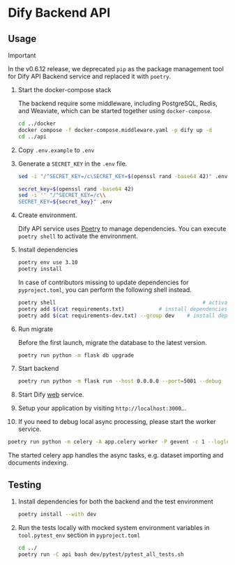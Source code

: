 # Dify Backend API

## Usage

> [!IMPORTANT]
> In the v0.6.12 release, we deprecated `pip` as the package management tool for Dify API Backend service and replaced it with `poetry`.

1. Start the docker-compose stack

   The backend require some middleware, including PostgreSQL, Redis, and Weaviate, which can be started together using `docker-compose`.

   ```bash
   cd ../docker
   docker compose -f docker-compose.middleware.yaml -p dify up -d
   cd ../api
   ```

2. Copy `.env.example` to `.env`
3. Generate a `SECRET_KEY` in the `.env` file.

   ```bash for Linux
   sed -i "/^SECRET_KEY=/c\SECRET_KEY=$(openssl rand -base64 42)" .env
   ```

   ```bash for Mac
   secret_key=$(openssl rand -base64 42)
   sed -i '' "/^SECRET_KEY=/c\\
   SECRET_KEY=${secret_key}" .env
   ```

4. Create environment.

   Dify API service uses [Poetry](https://python-poetry.org/docs/) to manage dependencies. You can execute `poetry shell` to activate the environment.

5. Install dependencies

   ```bash
   poetry env use 3.10
   poetry install
   ```

   In case of contributors missing to update dependencies for `pyproject.toml`, you can perform the following shell instead.

   ```bash
   poetry shell                                               # activate current environment
   poetry add $(cat requirements.txt)           # install dependencies of production and update pyproject.toml
   poetry add $(cat requirements-dev.txt) --group dev    # install dependencies of development and update pyproject.toml
   ```

6. Run migrate

   Before the first launch, migrate the database to the latest version.

   ```bash
   poetry run python -m flask db upgrade
   ```

7. Start backend

   ```bash
   poetry run python -m flask run --host 0.0.0.0 --port=5001 --debug
   ```

8. Start Dify [web](../web) service.
9. Setup your application by visiting `http://localhost:3000`...
10. If you need to debug local async processing, please start the worker service.

   ```bash
   poetry run python -m celery -A app.celery worker -P gevent -c 1 --loglevel INFO -Q dataset,generation,mail,ops_trace,app_deletion
   ```

   The started celery app handles the async tasks, e.g. dataset importing and documents indexing.

## Testing

1. Install dependencies for both the backend and the test environment

   ```bash
   poetry install --with dev
   ```

2. Run the tests locally with mocked system environment variables in `tool.pytest_env` section in `pyproject.toml`

   ```bash
   cd ../
   poetry run -C api bash dev/pytest/pytest_all_tests.sh
   ```
